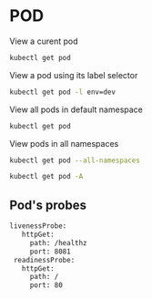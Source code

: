 # POD

View a curent pod
```bash
kubectl get pod
```

View a pod using its label selector
```bash
kubectl get pod -l env=dev
```

View all pods in default namespace
```bash
kubectl get pod
```

View pods in all namespaces
```bash
kubectl get pod --all-namespaces

kubectl get pod -A
```

## Pod's probes

```bash
livenessProbe:
   httpGet:
     path: /healthz
     port: 8081
 readinessProbe:
   httpGet:
     path: /
     port: 80
```
